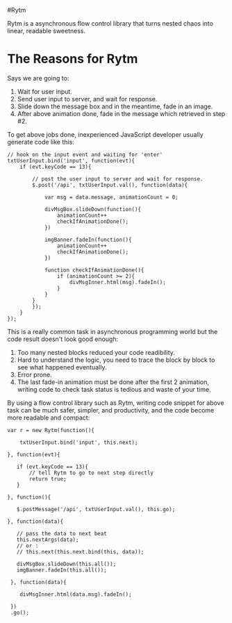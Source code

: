 #Rytm

Rytm is a asynchronous flow control library that turns nested chaos into linear, readable
sweetness.

# The Reasons for Rytm

Says we are going to:

1. Wait for user input.
2. Send user input to server, and wait for response.
3. Slide down the message box and in the meantime, fade in an image.
4. After above animation done, fade in the message which retrieved in step #2.

To get above jobs done, inexperienced JavaScript developer usually generate code like
this:

    // hook on the input event and waiting for 'enter'
    txtUserInput.bind('input', function(evt){
        if (evt.keyCode == 13){

            // post the user input to server and wait for response.
            $.post('/api', txtUserInput.val(), function(data){

                var msg = data.message, animationCount = 0;

                divMsgBox.slideDown(function(){
                    animationCount++
                    checkIfAnimationDone();
                })

                imgBanner.fadeIn(function(){
                    animationCount++
                    checkIfAnimationDone();
                })

                function checkIfAnimationDone(){
                    if (animationCount >= 2){
                        divMsgInner.html(msg).fadeIn();
                    }
                }
            }
            });
        }
    });

This is a really common task in asynchronous programming world but the code result doesn't 
look good enough:

1. Too many nested blocks reduced your code readibility.
2. Hard to understand the logic, you need to trace the block by block to see what happened 
eventually.
3. Error prone.
4. The last fade-in animation must be done after the first 2 animation, writing code to check 
task status is tedious and waste of your time.

By using a flow control library such as Rytm, writing code snippet for above task can be much
safer, simpler, and productivity, and the code become more readable and compact:

    var r = new Rytm(function(){

        txtUserInput.bind('input', this.next);

    }, function(evt){

       if (evt.keyCode == 13){
           // tell Rytm to go to next step directly   
           return true;
       }

    }, function(){

       $.postMessage('/api', txtUserInput.val(), this.go);

    }, function(data){

       // pass the data to next beat
       this.nextArgs(data);
       // or :
       // this.next(this.next.bind(this, data));

       divMsgBox.slideDown(this.all());
       imgBanner.fadeIn(this.all());

     }, function(data){

        divMsgInner.html(data.msg).fadeIn();

     })
     .go();
